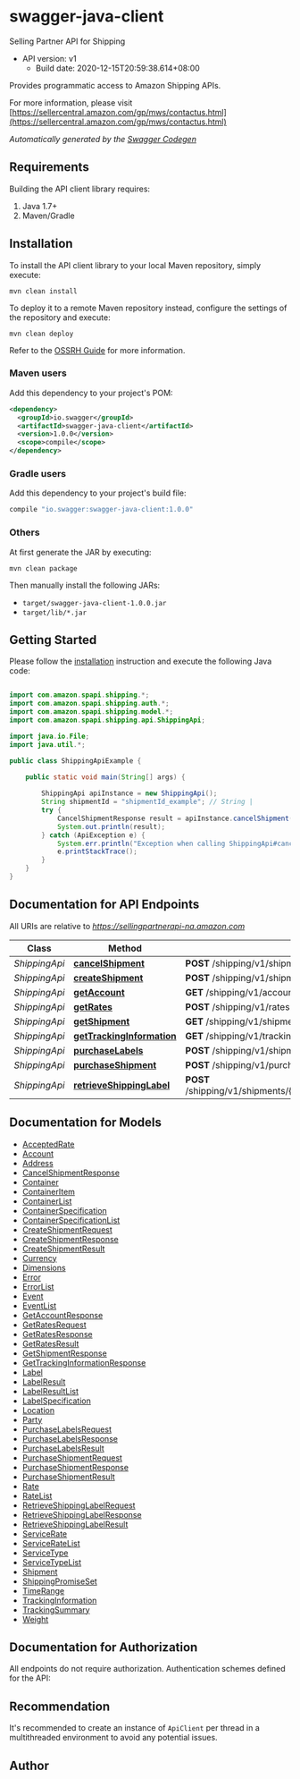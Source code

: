 # swagger-java-client

Selling Partner API for Shipping
- API version: v1
  - Build date: 2020-12-15T20:59:38.614+08:00

Provides programmatic access to Amazon Shipping APIs.

  For more information, please visit [https://sellercentral.amazon.com/gp/mws/contactus.html](https://sellercentral.amazon.com/gp/mws/contactus.html)

*Automatically generated by the [Swagger Codegen](https://github.com/swagger-api/swagger-codegen)*


## Requirements

Building the API client library requires:
1. Java 1.7+
2. Maven/Gradle

## Installation

To install the API client library to your local Maven repository, simply execute:

```shell
mvn clean install
```

To deploy it to a remote Maven repository instead, configure the settings of the repository and execute:

```shell
mvn clean deploy
```

Refer to the [OSSRH Guide](http://central.sonatype.org/pages/ossrh-guide.html) for more information.

### Maven users

Add this dependency to your project's POM:

```xml
<dependency>
  <groupId>io.swagger</groupId>
  <artifactId>swagger-java-client</artifactId>
  <version>1.0.0</version>
  <scope>compile</scope>
</dependency>
```

### Gradle users

Add this dependency to your project's build file:

```groovy
compile "io.swagger:swagger-java-client:1.0.0"
```

### Others

At first generate the JAR by executing:

```shell
mvn clean package
```

Then manually install the following JARs:

* `target/swagger-java-client-1.0.0.jar`
* `target/lib/*.jar`

## Getting Started

Please follow the [installation](#installation) instruction and execute the following Java code:

```java

import com.amazon.spapi.shipping.*;
import com.amazon.spapi.shipping.auth.*;
import com.amazon.spapi.shipping.model.*;
import com.amazon.spapi.shipping.api.ShippingApi;

import java.io.File;
import java.util.*;

public class ShippingApiExample {

    public static void main(String[] args) {
        
        ShippingApi apiInstance = new ShippingApi();
        String shipmentId = "shipmentId_example"; // String | 
        try {
            CancelShipmentResponse result = apiInstance.cancelShipment(shipmentId);
            System.out.println(result);
        } catch (ApiException e) {
            System.err.println("Exception when calling ShippingApi#cancelShipment");
            e.printStackTrace();
        }
    }
}

```

## Documentation for API Endpoints

All URIs are relative to *https://sellingpartnerapi-na.amazon.com*

Class | Method | HTTP request | Description
------------ | ------------- | ------------- | -------------
*ShippingApi* | [**cancelShipment**](docs/ShippingApi.md#cancelShipment) | **POST** /shipping/v1/shipments/{shipmentId}/cancel | 
*ShippingApi* | [**createShipment**](docs/ShippingApi.md#createShipment) | **POST** /shipping/v1/shipments | 
*ShippingApi* | [**getAccount**](docs/ShippingApi.md#getAccount) | **GET** /shipping/v1/account | 
*ShippingApi* | [**getRates**](docs/ShippingApi.md#getRates) | **POST** /shipping/v1/rates | 
*ShippingApi* | [**getShipment**](docs/ShippingApi.md#getShipment) | **GET** /shipping/v1/shipments/{shipmentId} | 
*ShippingApi* | [**getTrackingInformation**](docs/ShippingApi.md#getTrackingInformation) | **GET** /shipping/v1/tracking/{trackingId} | 
*ShippingApi* | [**purchaseLabels**](docs/ShippingApi.md#purchaseLabels) | **POST** /shipping/v1/shipments/{shipmentId}/purchaseLabels | 
*ShippingApi* | [**purchaseShipment**](docs/ShippingApi.md#purchaseShipment) | **POST** /shipping/v1/purchaseShipment | 
*ShippingApi* | [**retrieveShippingLabel**](docs/ShippingApi.md#retrieveShippingLabel) | **POST** /shipping/v1/shipments/{shipmentId}/containers/{trackingId}/label | 


## Documentation for Models

 - [AcceptedRate](docs/AcceptedRate.md)
 - [Account](docs/Account.md)
 - [Address](docs/Address.md)
 - [CancelShipmentResponse](docs/CancelShipmentResponse.md)
 - [Container](docs/Container.md)
 - [ContainerItem](docs/ContainerItem.md)
 - [ContainerList](docs/ContainerList.md)
 - [ContainerSpecification](docs/ContainerSpecification.md)
 - [ContainerSpecificationList](docs/ContainerSpecificationList.md)
 - [CreateShipmentRequest](docs/CreateShipmentRequest.md)
 - [CreateShipmentResponse](docs/CreateShipmentResponse.md)
 - [CreateShipmentResult](docs/CreateShipmentResult.md)
 - [Currency](docs/Currency.md)
 - [Dimensions](docs/Dimensions.md)
 - [Error](docs/Error.md)
 - [ErrorList](docs/ErrorList.md)
 - [Event](docs/Event.md)
 - [EventList](docs/EventList.md)
 - [GetAccountResponse](docs/GetAccountResponse.md)
 - [GetRatesRequest](docs/GetRatesRequest.md)
 - [GetRatesResponse](docs/GetRatesResponse.md)
 - [GetRatesResult](docs/GetRatesResult.md)
 - [GetShipmentResponse](docs/GetShipmentResponse.md)
 - [GetTrackingInformationResponse](docs/GetTrackingInformationResponse.md)
 - [Label](docs/Label.md)
 - [LabelResult](docs/LabelResult.md)
 - [LabelResultList](docs/LabelResultList.md)
 - [LabelSpecification](docs/LabelSpecification.md)
 - [Location](docs/Location.md)
 - [Party](docs/Party.md)
 - [PurchaseLabelsRequest](docs/PurchaseLabelsRequest.md)
 - [PurchaseLabelsResponse](docs/PurchaseLabelsResponse.md)
 - [PurchaseLabelsResult](docs/PurchaseLabelsResult.md)
 - [PurchaseShipmentRequest](docs/PurchaseShipmentRequest.md)
 - [PurchaseShipmentResponse](docs/PurchaseShipmentResponse.md)
 - [PurchaseShipmentResult](docs/PurchaseShipmentResult.md)
 - [Rate](docs/Rate.md)
 - [RateList](docs/RateList.md)
 - [RetrieveShippingLabelRequest](docs/RetrieveShippingLabelRequest.md)
 - [RetrieveShippingLabelResponse](docs/RetrieveShippingLabelResponse.md)
 - [RetrieveShippingLabelResult](docs/RetrieveShippingLabelResult.md)
 - [ServiceRate](docs/ServiceRate.md)
 - [ServiceRateList](docs/ServiceRateList.md)
 - [ServiceType](docs/ServiceType.md)
 - [ServiceTypeList](docs/ServiceTypeList.md)
 - [Shipment](docs/Shipment.md)
 - [ShippingPromiseSet](docs/ShippingPromiseSet.md)
 - [TimeRange](docs/TimeRange.md)
 - [TrackingInformation](docs/TrackingInformation.md)
 - [TrackingSummary](docs/TrackingSummary.md)
 - [Weight](docs/Weight.md)


## Documentation for Authorization

All endpoints do not require authorization.
Authentication schemes defined for the API:

## Recommendation

It's recommended to create an instance of `ApiClient` per thread in a multithreaded environment to avoid any potential issues.

## Author



